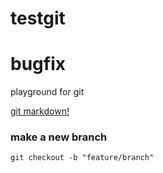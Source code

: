 # testgit
# bugfix

playground for git

[git markdown!](https://guides.github.com/features/mastering-markdown/#examples)

### make a new branch

`git checkout -b "feature/branch"`